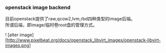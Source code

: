 ### openstack image backend
目前openstack提供了raw,qcow2,lvm,rbd四种类型的image后端。    
所谓后端，即image/临时卷root盘的管理方式。  

! [alter image] [http://www.pixelbeat.org/docs/openstack_libvirt_images/openstack-libvirt-images.png]
